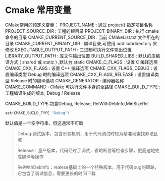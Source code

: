 # Cmake 常用变量

CMake常用的预定义变量：
PROJECT_NAME : 通过 project() 指定项目名称
PROJECT_SOURCE_DIR : 工程的根目录
PROJECT_BINARY_DIR : 执行 cmake 命令的目录
CMAKE_CURRENT_SOURCE_DIR : 当前 CMakeList.txt 文件所在的目录
CMAKE_CURRENT_BINARY_DIR : 编译目录,可使用 add subdirectory 来修改
EXECUTABLE_OUTPUT_PATH : 二进制可执行文件输出位置
LIBRARY_OUTPUT_PATH : 库文件输出位置
BUILD_SHARED_LIBS : 默认的库编译方式 ( shared 或 static ) ,默认为 static
CMAKE_C_FLAGS : 设置 C 编译选项
CMAKE_CXX_FLAGS : 设置 C++ 编译选项
CMAKE_CXX_FLAGS_DEBUG : 设置编译类型 Debug 时的编译选项
CMAKE_CXX_FLAGS_RELEASE : 设置编译类型 Release 时的编译选项
CMAKE_GENERATOR : 编译器名称
CMAKE_COMMAND : CMake 可执行文件本身的全路径
CMAKE_BUILD_TYPE : 工程编译生成的版本, Debug / Release







CMAKE_BUILD_TYPE:包含Debug, Release, RelWithDebInfo,MinSizeRel

``` c
set(CMAKE_BUILD_TYPE "Debug")                                                        //usage
```

默认值是一个空字符串，但这通常不可取

> Debug:调试版本，包含断言机制，用于代码调试时较为精准地查找非法区域
>
> Release：量产版本，代码经过了调试，省略断言等检查步骤，更高速地完成编译等操作
>
> RelWithDebInfo：realese基础上的一个特殊版本，用于代码bug的跟踪，它包含了调试信息，需要更长的时间下载